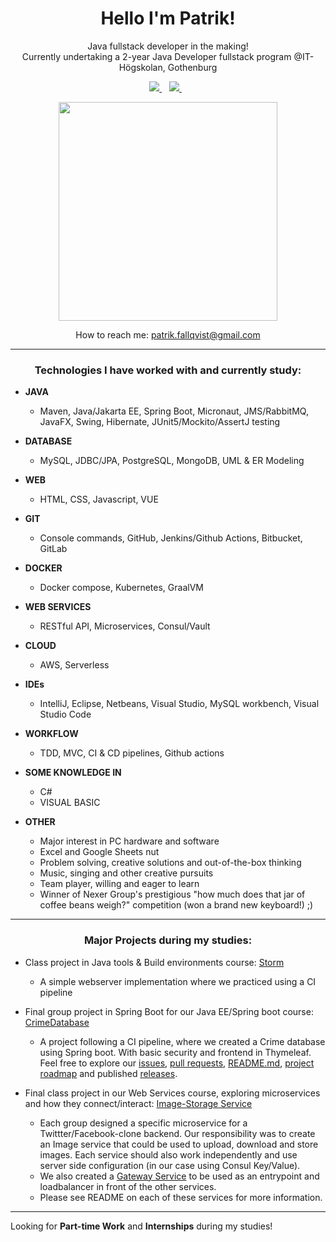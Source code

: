 <h1 align='center'>
  Hello I'm Patrik!
</h1>

<p align='center'>
Java fullstack developer in the making!</br>
Currently undertaking a 2-year Java Developer fullstack program @IT-Högskolan, Gothenburg
</p>
 
<p align='center'>
  <a href="https://www.linkedin.com/in/patrik-fallqvist/">
    <img src="https://img.shields.io/badge/linkedin-%230077B5.svg?&style=for-the-badge&logo=linkedin&logoColor=white" />
  </a>&nbsp;&nbsp;
  <a href='mailto:patrik.fallqvist@gmail.com'>
    <img src="https://img.shields.io/badge/Gmail-D14836?style=for-the-badge&logo=gmail&logoColor=white" />
  </a>&nbsp;&nbsp;
</p>
  
<p align='center'>
  <a href="#"><img src="https://github-readme-stats.vercel.app/api?username=lordrekishi&show_icons=true&count_private=true&theme=dark" width="350"></a>
</p>

<p align='center'>
How to reach me: <a href='mailto:patrik.fallqvist@gmail.com'>patrik.fallqvist@gmail.com</a>
</p>

---

<h3 align='center'>Technologies I have worked with and currently study:</h3>

- **JAVA**
  - Maven, Java/Jakarta EE, Spring Boot, Micronaut, JMS/RabbitMQ, JavaFX, Swing, Hibernate, JUnit5/Mockito/AssertJ testing

- **DATABASE**
  - MySQL, JDBC/JPA, PostgreSQL, MongoDB, UML & ER Modeling

- **WEB**
  - HTML, CSS, Javascript, VUE

- **GIT**
  - Console commands, GitHub, Jenkins/Github Actions, Bitbucket, GitLab

- **DOCKER**
  - Docker compose, Kubernetes, GraalVM

- **WEB SERVICES**
  - RESTful API, Microservices, Consul/Vault

- **CLOUD**
  - AWS, Serverless

- **IDEs**
  - IntelliJ, Eclipse, Netbeans, Visual Studio, MySQL workbench, Visual Studio Code

- **WORKFLOW**
  - TDD, MVC, CI & CD pipelines, Github actions

- **SOME KNOWLEDGE IN**
  - C#
  - VISUAL BASIC

- **OTHER**
  - Major interest in PC hardware and software
  - Excel and Google Sheets nut
  - Problem solving, creative solutions and out-of-the-box thinking
  - Music, singing and other creative pursuits
  - Team player, willing and eager to learn
  - Winner of Nexer Group's prestigious "how much does that jar of coffee beans weigh?" competition (won a brand new keyboard!) ;)

---

<h3 align='center'>Major Projects during my studies:</h3>

- Class project in Java tools & Build environments course: [Storm](https://github.com/fungover/storm)
  - A simple webserver implementation where we practiced using a CI pipeline

- Final group project in Spring Boot for our Java EE/Spring boot course: [CrimeDatabase](https://github.com/Patlenlix/CrimeDatabase)
  - A project following a CI pipeline, where we created a Crime database using Spring boot. With basic security and frontend in Thymeleaf. Feel free to explore our [issues](https://github.com/Patlenlix/CrimeDatabase/issues), [pull requests](https://github.com/Patlenlix/CrimeDatabase/pulls), [README.md](https://github.com/Patlenlix/CrimeDatabase/blob/main/README.md), [project roadmap](https://github.com/orgs/Patlenlix/projects/1) and published [releases](https://github.com/Patlenlix/CrimeDatabase/releases).

- Final class project in our Web Services course, exploring microservices and how they connect/interact: [Image-Storage Service](https://github.com/Patlenlix/image-storage)
  - Each group designed a specific microservice for a Twittter/Facebook-clone backend. Our responsibility was to create an Image service that could be used to upload, download and store images. Each service should also work independently and use server side configuration (in our case using Consul Key/Value).
  - We also created a [Gateway Service](https://github.com/Patlenlix/gateway) to be used as an entrypoint and loadbalancer in front of the other services. 
  - Please see README on each of these services for more information.

---

Looking for **Part-time Work** and **Internships** during my studies!
